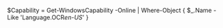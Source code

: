 $Capability = Get-WindowsCapability -Online | Where-Object { $_.Name -Like 'Language.OCR*en-US*' }
<!---
sansai777/sansai777 is a ✨ special ✨ repository because its `README.md` (this file) appears on your GitHub profile.
You can click the Preview link to take a look at your changes.
--->
